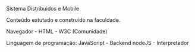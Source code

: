 Sistema Distribuidos e Mobile

Conteúdo estutado e construido na faculdade.

Navegador - HTML - W3C (Comunidade)

Linguagem de programação:
JavaScript - Backend
nodeJS - Interpretador